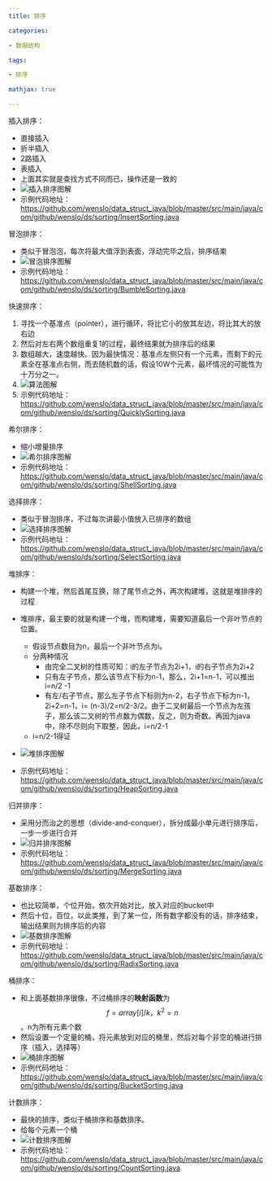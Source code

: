 ```yaml
---
title: 排序

categories: 

- 数据结构

tags: 

- 排序

mathjax: true

---
```


插入排序：

* 直接插入
* 折半插入
* 2路插入
* 表插入
* 上面其实就是查找方式不同而已，操作还是一致的
* ![插入排序图解](https://wenslo-blog.oss-cn-beijing.aliyuncs.com/Data%20Structures%20and%20Algorithms/Sort/InsertSort01.png)
* 示例代码地址：https://github.com/wenslo/data_struct_java/blob/master/src/main/java/com/github/wenslo/ds/sorting/InsertSorting.java

冒泡排序：

* 类似于冒泡泡，每次将最大值浮到表面，浮动完毕之后，排序结束
* ![冒泡排序图解](https://wenslo-blog.oss-cn-beijing.aliyuncs.com/Data%20Structures%20and%20Algorithms/Sort/BumbleSort01.png)
* 示例代码地址：https://github.com/wenslo/data_struct_java/blob/master/src/main/java/com/github/wenslo/ds/sorting/BumbleSorting.java

快速排序：

1. 寻找一个基准点（pointer），进行循环，将比它小的放其左边，将比其大的放右边
2. 然后对左右两个数组重复1的过程，最终结果就为排序后的结果
3. 数组越大，速度越快。因为最快情况：基准点左侧只有一个元素，而剩下的元素全在基准点右侧，而去随机数的话，假设10W个元素，最坏情况的可能性为十万分之一。
4. ![算法图解](https://wenslo-blog.oss-cn-beijing.aliyuncs.com/Data%20Structures%20and%20Algorithms/Sort/QuickSort01.png)
5. 示例代码地址：https://github.com/wenslo/data_struct_java/blob/master/src/main/java/com/github/wenslo/ds/sorting/QuicklySorting.java

希尔排序：

* 缩小增量排序
* ![希尔排序图解](https://wenslo-blog.oss-cn-beijing.aliyuncs.com/Data%20Structures%20and%20Algorithms/Sort/ShellSorting01.png)
* 示例代码地址：https://github.com/wenslo/data_struct_java/blob/master/src/main/java/com/github/wenslo/ds/sorting/ShellSorting.java

选择排序：

* 类似于冒泡排序，不过每次讲最小值放入已排序的数组
* ![选择排序图解](https://wenslo-blog.oss-cn-beijing.aliyuncs.com/Data%20Structures%20and%20Algorithms/Sort/SelectSort01.png)
* 示例代码地址：https://github.com/wenslo/data_struct_java/blob/master/src/main/java/com/github/wenslo/ds/sorting/SelectSorting.java

堆排序：

* 构建一个堆，然后首尾互换，除了尾节点之外，再次构建堆，这就是堆排序的过程

* 堆排序，最主要的就是构建一个堆，而构建堆，需要知道最后一个非叶节点的位置。
  * 假设节点数目为n，最后一个非叶节点为i。
  * 分两种情况
    * 由完全二叉树的性质可知：i的左子节点为2i+1，i的右子节点为2i+2
    * 只有左子节点，那么该节点下标为n-1，那么，2i+1=n-1，可以推出i=n/2 -1 
    * 有左/右子节点，那么左子节点下标则为n-2，右子节点下标为n-1，2i+2=n-1，i= (n-3)/2=n/2-3/2。由于二叉树最后一个节点为左孩子，那么该二叉树的节点数为偶数，反之，则为奇数。再因为java中，除不尽则向下取整，因此，i=n/2-1
  * i=n/2-1得证
* ![堆排序图解](https://wenslo-blog.oss-cn-beijing.aliyuncs.com/Data%20Structures%20and%20Algorithms/Sort/HeapSort01.png)
* 示例代码地址：https://github.com/wenslo/data_struct_java/blob/master/src/main/java/com/github/wenslo/ds/sorting/HeapSorting.java

归并排序：

* 采用分而治之的思想（divide-and-conquer），拆分成最小单元进行排序后，一步一步进行合并
* ![归并排序图解](https://wenslo-blog.oss-cn-beijing.aliyuncs.com/Data%20Structures%20and%20Algorithms/Sort/MergeSort01.png)
* 示例代码地址：https://github.com/wenslo/data_struct_java/blob/master/src/main/java/com/github/wenslo/ds/sorting/MergeSorting.java

基数排序：

* 也比较简单，个位开始，依次开始对比，放入对应的bucket中
* 然后十位，百位，以此类推，到了某一位，所有数字都没有的话，排序结束，输出结果则为排序后的内容
* ![基数排序图解](https://wenslo-blog.oss-cn-beijing.aliyuncs.com/Data%20Structures%20and%20Algorithms/Sort/RadixSort01.png)
* 示例代码地址：https://github.com/wenslo/data_struct_java/blob/master/src/main/java/com/github/wenslo/ds/sorting/RadixSorting.java

桶排序：

* 和上面基数排序很像，不过桶排序的**映射函数**为$$f=array[i]/k，k^2=n$$。n为所有元素个数
* 然后设置一个定量的桶，将元素放到对应的桶里，然后对每个非空的桶进行排序（插入，选择等）
* ![桶排序图解](https://wenslo-blog.oss-cn-beijing.aliyuncs.com/Data%20Structures%20and%20Algorithms/Sort/BucketSort01.png)
* 示例代码地址：https://github.com/wenslo/data_struct_java/blob/master/src/main/java/com/github/wenslo/ds/sorting/BucketSorting.java

计数排序：

* 最快的排序，类似于桶排序和基数排序。
* 给每个元素一个桶
* ![计数排序图解](https://wenslo-blog.oss-cn-beijing.aliyuncs.com/Data%20Structures%20and%20Algorithms/Sort/CountingSort01.png)
* 示例代码地址：https://github.com/wenslo/data_struct_java/blob/master/src/main/java/com/github/wenslo/ds/sorting/CountSorting.java